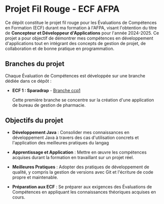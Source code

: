 # Projet Fil Rouge - ECF AFPA

Ce dépôt constitue le projet fil rouge pour les Évaluations de Compétences en Formation (ECF) durant ma formation à l'AFPA, visant l'obtention du titre de **Concepteur et Développeur d'Applications** pour l'année 2024-2025. Ce projet a pour objectif de démontrer mes compétences en développement d'applications tout en intégrant des concepts de gestion de projet, de collaboration et de bonne pratique en programmation.

## Branches du projet

Chaque Évaluation de Compétences est développée sur une branche dédiée dans ce dépôt :

- **ECF 1 : Sparadrap** - [Branche ccp1](https://github.com/Yohan-Baechle/ecf/tree/ccp1)
  
  Cette première branche se concentre sur la création d'une application de bureau de gestion de pharmacie.


## Objectifs du projet

- **Développement Java** : Consolider mes connaissances en développement Java à travers des cas d'utilisation concrets et l'application des meilleures pratiques du langag
  
- **Apprentissage et Application** : Mettre en œuvre les compétences acquises durant la formation en travaillant sur un projet réel.
  
- **Meilleures Pratiques** : Adopter des pratiques de développement de qualité, y compris la gestion de versions avec Git et l'écriture de code propre et maintenable.

- **Préparation aux ECF** : Se préparer aux exigences des Évaluations de Compétences en appliquant les connaissances théoriques acquises en cours.
